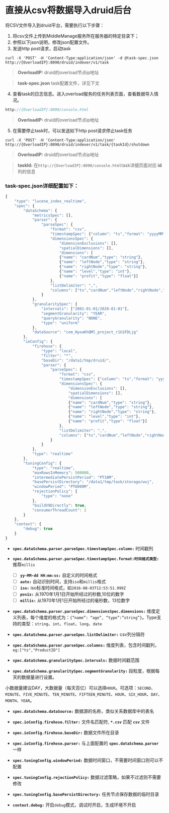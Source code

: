# 直接从csv将数据导入druid后台

将CSV文件导入到druid平台，需要执行以下步骤：
1. 将csv文件上传到MiddleManage服务所在服务器的特定目录下；
2. 参照以下json说明，修改json配置文件。
3. 发送http post请求，启动task

  ```shell
  curl -X 'POST' -H 'Content-Type:application/json' -d @task-spec.json http://{OverloadIP}:8090/druid/indexer/v1/task
  ```

   > **OverloadIP:** druid的overload节点ip地址

   > **task-spec.json** task配置文件，详见下文

4. 查看task的日志信息。进入overload服务的任务列表页面，查看数据导入情况。

  ```javascript
  http://{OverloadIP}:8090/console.html
  ```

  > **OverloadIP:** druid的overload节点ip地址

5. 在需要停止task时，可以发送如下http post请求停止task任务

  ```shell
  curl -X 'POST' -H 'Content-Type:application/json' http://{OverloadIP}:8090/druid/indexer/v1/task/{taskId}/shutdown
  ```

  > **OverloadIP:** druid的overload节点ip地址

  > **taskId:** 在`http://{OverloadIP}:8090/console.html`task详细页面对应 **id** 列的信息


### task-spec.json详细配置如下：

```javascript
{
	"type": "lucene_index_realtime",
	"spec": {
		"dataSchema": {
			"metricsSpec": [],
			"parser": {
				"parseSpec": {
					"format": "csv",
					"timestampSpec": {"column": "ts","format": "yyyyMM"},
					"dimensionsSpec": {
						"dimensionExclusions": [],
						"spatialDimensions": [],
						"dimensions": [
						{"name": "cardNum","type": "string"},
						{"name": "leftNode","type": "string"},
						{"name": "rightNode","type": "string"},
						{"name": "level","type": "int"},
						{"name": "profit","type": "float"}]
					},
					"listDelimiter": ",",
					"columns": ["ts","cardNum","leftNode","rightNode","level","profit"]
				}
			},
			"granularitySpec": {
				"intervals": ["2001-01-01/2020-01-01"],
				"segmentGranularity": "YEAR",
				"queryGranularity": "NONE",
				"type": "uniform"
			},
			"dataSource": "com_HyoaKhQMl_project_r1U1FDLjg"
		},
		"ioConfig": {
			"firehose": {
				"type": "local",
				"filter": "*",
				"baseDir": "/data1/tmp/druid/",
				"parser": {
					"parseSpec": {
						"format": "csv",
						"timestampSpec": {"column": "ts","format": "yyyyMM"},
						"dimensionsSpec": {
							"dimensionExclusions": [],
							"spatialDimensions": [],
							"dimensions": [
							{"name": "cardNum","type": "string"},
							{"name": "leftNode","type": "string"},
							{"name": "rightNode","type": "string"},
							{"name": "level","type": "int"},
							{"name": "profit","type": "float"}]
						},
						"listDelimiter": ",",
						"columns": ["ts","cardNum","leftNode","rightNode","level","profit"]
					}
				}
			},
			"type": "realtime"
		},
		"tuningConfig": {
			"type": "realtime",
			"maxRowsInMemory": 500000,
			"intermediatePersistPeriod": "PT10M",
			"basePersistDirectory": "/data1/tmp/task/storage/wxj",
			"windowPeriod": "PT6000M",
			"rejectionPolicy": {
				"type": "none"
			},
			"buildV9Directly": true,
			"consumerThreadCount": 2
		}
	},
	"context": {
		"debug": true
	}
}
```

- **`spec.dataSchema.parser.parseSpec.timestampSpec.column:`** 时间戳列

- **`spec.dataSchema.parser.parseSpec.timestampSpec.format:时间格式类型:`** 推荐`millis`

  - [ ] **`yy-MM-dd HH:mm:ss:`** 自定义的时间格式
  - [ ] **`auto:`** 自动识别时间，支持`iso`和`millis`格式
  - [ ] **`iso:`** iso标准时间格式，如`2016-08-03T12:53:51.999Z`
  - [ ] **`posix:`** 从1970年1月1日开始所经过的秒数,10位的数字
  - [ ] **`millis:`** 从1970年1月1日开始所经过的毫秒数，13位数字

- **`spec.dataSchema.parser.parseSpec.dimensionsSpec.dimensions:`** 维度定义列表，每个维度的格式为：```{“name”: “age”, “type”:”string”}```。Type支持的类型：`string`、`int`、`float`、`long`、`date`

- **`spec.dataSchema.parser.parseSpec.listDelimiter:`** csv列分隔符
- **`spec.dataSchema.parser.parseSpec.columns:`** 维度列表，包含时间戳列，`eg:["ts","ProductID"]`
- **`spec.dataSchema.granularitySpec.intervals:`** 数据时间戳范围

- **`spec.dataSchema.granularitySpec.segmentGranularity:`** 段粒度，根据每天的数据量进行设置。

 小数据量建议DAY，大数据量（每天百亿）可以选择`HOUR`。可选项：`SECOND`、`MINUTE`、`FIVE_MINUTE`、`TEN_MINUTE`、`FIFTEEN_MINUTE`、`HOUR`、`SIX_HOUR`、`DAY`、`MONTH`、`YEAR`。

- **`spec.dataSchema.dataSource:`** 数据源的名称，类似关系数据库中的表名

- **`spec.ioConfig.firehose.filter:`** 文件名匹配符, **`*.csv`** 匹配 **`csv`** 文件
- **`spec.ioConfig.firehose.baseDir:`** 数据文件所在目录
- **`spec.ioConfig.firehose.parser:`** 与上面配置的 **`spec.dataSchema.parser`** 一样
- **`spec.tuningConfig.windowPeriod:`** 数据时间窗口，不需要时间窗口则可以不配置
- **`spec.tuningConfig.rejectionPolicy:`** 数据过滤策略，如果不过滤则不需要修改
- **`spec.tuningConfig.basePersistDirectory:`** 任务节点保存数据的临时目录
- **`context.debug:`** 开启`debug`模式，调试时开启，生成环境不开启


